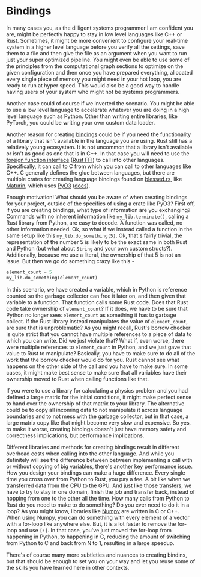 # Bindings
In many cases you, as the dilligent systems programmer I am confident you are,
might be perfectly happy to stay in low level languages like C++ or Rust. Sometimes, it might be more convenient
to configure your real-time system in a higher level language before you verify all the settings, save them to
a file and then give the file as an argument when you want to run just your super optimized pipeline. You might
even be able to use some of the principles from the computational graph sections to optimize on the given
configuration and then once you have prepared everything, allocated every single piece of memory you might need in
your hot loop, you are ready to run at hyper speed. This would also be a good way to handle having users of your
system who might not be systems programmers.

Another case could of course if we inverted the scenario. You might be able to use a low level language to
accelerate whatever you are doing in a high level language such as Python. Other than writing entire
libraries, like PyTorch, you could be writing your own custom data loader.

Another reason for creating [bindings][0] could be if you need the functionality of a library that
isn't available in the language you are using. Rust still has a relatively young ecosystem. It is not uncommon
that a library isn't available or isn't as good as one that is in C++. In that case you will need to use the
[foreign function interface][1] ([Rust FFI][2]) to call into other languages. Specifically, it can call to C
from which you can call to other languages like C++. C generally defines the glue between languages, but
there are multiple crates for creating language bindings found on [blessed.rs][6], like [Maturin][3], which uses
[PyO3][4] ([docs][5]).

Enough motivation! What should you be aware of when creating bindings for your project, outside of the specifics
of using a crate like PyO3? First off, if you are creating bindings, what type of information are you exchanging?
Commands with no inherent information like ```my_lib.terminate()```, calling a Rust library from Python, are easy
to decode. A function was called, no other information needed. Ok, so what if we instead called a function in the
same setup like this ```my_lib.do_something(5)```. Ok, that's fairly trivial, the representation of the number 5
is likely to be the exact same in both Rust and Python (but what about ```String``` and your own custom structs?).
Additionally, because we use a literal, the ownership of that 5 is not an issue. But then we go do something
crazy like this -

```Python
element_count = 5
my_lib.do_something(element_count)
```

In this scenario, we have created a variable, which in Python is reference counted so the garbage collector can
free it later on, and then given that variable to a function. That function calls some Rust code. Does that Rust
code take ownership of ```element_count```? If it does, we have to be sure that Python no longer sees
```element_count``` as something it has to garbage collect. If the Rust library instead manipulates the value
of ```element_count```, are sure that is unproblematic? As you might recall, Rust's borrow checker is quite strict
that you cannot have multiple references to a piece of data to which you can write. Did we just violate that?
What if, even worse, there were multiple references to ```element_count``` in Python, and we just gave that
value to Rust to manipulate? Basically, you have to make sure to do all of the work that the borrow checker would
do for you. Rust cannot see what happens on the other side of the call and you have to make sure. In some cases,
it might make best sense to make sure that all variables have their ownership moved to Rust when calling functions
like that.

If you were to use a library for calculating a physics problem and you had defined a large matrix for
the initial conditions, it might make perfect sense to hand over the ownership of that matrix to your library.
The alternative could be to copy all incoming data to not manipulate it across language boundaries and to not
mess with the garbage collector, but in that case, a large matrix copy like that might become very slow and
expensive. So yes, to make it worse, creating bindings doesn't just have memory safety and correctness implications,
but performance implications.

Different libraries and methods for creating bindings result in different overhead
costs when calling into the other language. And while you definitely will see the difference between between
implementing a call with or without copying of big variables, there's another key performance issue. How you
design your bindings can make a huge difference. Every single time you cross over from Python to Rust, you pay a
fee. A bit like when we transferred data from the CPU to the GPU. And just like those transfers, we have to try
to stay in one domain, finish the job and transfer back, instead of hopping from one to the other all the time.
How many calls from Python to Rust do you need to make to do something? Do you ever need to do it in a loop?
As you might know, libraries like [Numpy][7] are written in C or C++. When using Numpy, you can do something
with every element of a vector with a for-loop like anywhere else. But, it is a lot faster to remove the for-loop
and use ```[:]```. In that case, you've just moved the for-loop from happening in Python, to happening in C,
reducing the amount of switching from Python to C and back from N to 1, resulting in a large speedup.

There's of course many more subtleties and nuances to creating bindins, but that should be enough to set you on your
way and let you reuse some of the skills you have learned here in other contexts.

[0]: https://en.wikipedia.org/wiki/Language_binding
[1]: https://en.wikipedia.org/wiki/Foreign_function_interface
[2]: https://doc.rust-lang.org/nomicon/ffi.html
[3]: https://www.maturin.rs/
[4]: https://github.com/PyO3/pyo3
[5]: https://pyo3.rs/v0.20.0/
[6]: https://blessed.rs
[7]: https://numpy.org/
